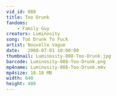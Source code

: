 ```yaml
---
vid_id: 088
title: Too Drunk
fandoms:
    - Family Guy
creators: Luminosity
song: Too Drunk To Fuck
artist: Nouvelle Vague
date:   2008-07-01 10:00:00
thumbnail: Luminosity-088-Too-Drunk.jpg
barcode: Luminosity-088-Too-Drunk.png
mp4name: Luminosity-088-Too-Drunk.m4v
mp4size: 18.18 MB
width: 640
height: 480
---
```



